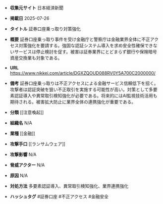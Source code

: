 - **収集元サイト**
日本経済新聞

- **掲載日**
2025-07-26

- **タイトル**
証券口座乗っ取り対策強化

- **概要**
証券口座乗っ取り事件を受け金融庁と警察庁は金融業界全体に不正アクセス対策強化を要請する。強固な認証システム導入を求め安全性確保できないサービスは停止検討を促す。被害は証券業界にとどまらず銀行や保険暗号資産交換業も対象である。

- **URL**
https://www.nikkei.com/article/DGXZQOUD088RV0Y5A700C2000000/

- **備考**
証券口座乗っ取りは不正アクセスによる金融サービス信頼低下を招く。攻撃者は認証突破を狙い不正取引を実施する可能性が高い。対策として多要素認証導入や異常取引検知強化が必要である。将来的にはAI監視技術活用も期待される。被害拡大防止に業界全体の連携強化が重要である。

- **分類**
[[注意喚起]]

- **組織名**
N/A

- **業種**
[[金融]]

- **攻撃手口**
[[ランサムウェア]]

- **攻撃影響**
N/A

- **脅威アクター**
N/A

- **原因**
N/A

- **対処方法**
多要素認証導入、異常取引検知強化、業界連携強化

- **ハッシュタグ**
#証券口座 #不正アクセス #金融安全
